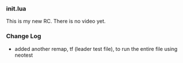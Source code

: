 ### init.lua
This is my new RC.  There is no video yet.

### Change Log
* added another remap, <leader>tf (leader test file), to run the entire file
  using neotest


